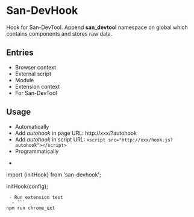 # San-DevHook

Hook for San-DevTool. Append __san_devtool__ namespace on global which contains
components and stores raw data.


## Entries

 - Browser context
  - External script
  - Module
 - Extension context
  - For San-DevTool


## Usage

 - Automatically
  - Add *autohook* in page URL: http://xxx/?autohook
  - Add *autohook* in script URL: `<script src="http://xxx/hook.js?autohook"></script>`
 - Programmatically
  - ```
import {initHook} from 'san-devhook';

initHook(config);
```
 - Run extension test
  - ```
npm run chrome_ext
```

